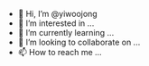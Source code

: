 - 👋 Hi, I’m @yiwoojong
- 👀 I’m interested in ...
- 🌱 I’m currently learning ...
- 💞️ I’m looking to collaborate on ...
- 📫 How to reach me ...

<!---
yiwoojong/yiwoojong is a ✨ special ✨ repository because its `README.md` (this file) appears on your GitHub profile.
You can click the Preview link to take a look at your changes.
--->
